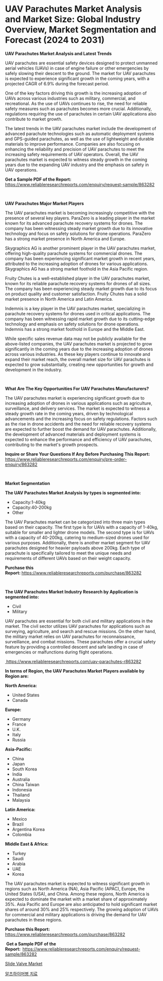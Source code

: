 <p><h1>UAV Parachutes Market Analysis and Market Size: Global Industry Overview, Market Segmentation and Forecast (2024 to 2031)</h1></p><p><strong>UAV Parachutes Market Analysis and Latest Trends</strong></p>
<p><p>UAV parachutes are essential safety devices designed to protect unmanned aerial vehicles (UAVs) in case of engine failure or other emergencies by safely slowing their descent to the ground. The market for UAV parachutes is expected to experience significant growth in the coming years, with a projected CAGR of 6.9% during the forecast period. </p><p>One of the key factors driving this growth is the increasing adoption of UAVs across various industries such as military, commercial, and recreational. As the use of UAVs continues to rise, the need for reliable safety measures such as parachutes becomes more crucial. Additionally, regulations requiring the use of parachutes in certain UAV applications also contribute to market growth.</p><p>The latest trends in the UAV parachutes market include the development of advanced parachute technologies such as automatic deployment systems and GPS-guided parachutes, as well as the use of lightweight and durable materials to improve performance. Companies are also focusing on enhancing the reliability and precision of UAV parachutes to meet the increasing safety requirements of UAV operators. Overall, the UAV parachutes market is expected to witness steady growth in the coming years due to the expanding UAV industry and the emphasis on safety in UAV operations.</p></p>
<p><strong>Get a Sample PDF of the Report:&nbsp;</strong> <a href="https://www.reliableresearchreports.com/enquiry/request-sample/863282">https://www.reliableresearchreports.com/enquiry/request-sample/863282</a></p>
<p>&nbsp;</p>
<p><strong>UAV Parachutes Major Market Players</strong></p>
<p><p>The UAV parachutes market is becoming increasingly competitive with the presence of several key players. ParaZero is a leading player in the market known for its advanced parachute recovery systems for drones. The company has been witnessing steady market growth due to its innovative technology and focus on safety solutions for drone operations. ParaZero has a strong market presence in North America and Europe.</p><p>Skygraphics AG is another prominent player in the UAV parachutes market, offering high-quality parachute systems for commercial drones. The company has been experiencing significant market growth in recent years, attributed to the increasing adoption of drones for various applications. Skygraphics AG has a strong market foothold in the Asia Pacific region.</p><p>Fruity Chutes is a well-established player in the UAV parachutes market, known for its reliable parachute recovery systems for drones of all sizes. The company has been experiencing steady market growth due to its focus on product quality and customer satisfaction. Fruity Chutes has a solid market presence in North America and Latin America.</p><p>Indemnis is a key player in the UAV parachutes market, specializing in parachute recovery systems for drones used in critical applications. The company has been witnessing rapid market growth due to its cutting-edge technology and emphasis on safety solutions for drone operations. Indemnis has a strong market foothold in Europe and the Middle East.</p><p>While specific sales revenue data may not be publicly available for the above-listed companies, the UAV parachutes market is projected to grow significantly in the coming years due to the increasing adoption of drones across various industries. As these key players continue to innovate and expand their market reach, the overall market size for UAV parachutes is expected to grow substantially, creating new opportunities for growth and development in the industry.</p></p>
<p>&nbsp;</p>
<p><strong>What Are The Key Opportunities For UAV Parachutes Manufacturers?</strong></p>
<p><p>The UAV parachutes market is experiencing significant growth due to increasing adoption of drones in various applications such as agriculture, surveillance, and delivery services. The market is expected to witness a steady growth rate in the coming years, driven by technological advancements and the increasing focus on safety regulations. Factors such as the rise in drone accidents and the need for reliable recovery systems are expected to further boost the demand for UAV parachutes. Additionally, the development of advanced materials and deployment systems is expected to enhance the performance and efficiency of UAV parachutes, contributing to the market's growth prospects.</p></p>
<p><strong>Inquire or Share Your Questions If Any Before Purchasing This Report:</strong> <a href="https://www.reliableresearchreports.com/enquiry/pre-order-enquiry/863282">https://www.reliableresearchreports.com/enquiry/pre-order-enquiry/863282</a></p>
<p>&nbsp;</p>
<p><strong>Market Segmentation</strong></p>
<p><strong>The UAV Parachutes Market Analysis by types is segmented into:</strong></p>
<p><ul><li>Capacity‎:1-40kg</li><li>Capacity‎:40-200kg</li><li>Other</li></ul></p>
<p><p>The UAV Parachutes market can be categorized into three main types based on their capacity. The first type is for UAVs with a capacity of 1-40kg, suitable for smaller and lighter drone models. The second type is for UAVs with a capacity of 40-200kg, catering to medium-sized drones used for various purposes. Additionally, there is another market segment for UAV parachutes designed for heavier payloads above 200kg. Each type of parachute is specifically tailored to meet the unique needs and requirements of different UAVs based on their weight capacity.</p></p>
<p><strong>Purchase this Report:&nbsp;</strong><a href="https://www.reliableresearchreports.com/purchase/863282">https://www.reliableresearchreports.com/purchase/863282</a></p>
<p>&nbsp;</p>
<p><strong>The UAV Parachutes Market Industry Research by Application is segmented into:</strong></p>
<p><ul><li>Civil</li><li>Military</li></ul></p>
<p><p>UAV parachutes are essential for both civil and military applications in the market. The civil sector utilizes UAV parachutes for applications such as surveying, agriculture, and search and rescue missions. On the other hand, the military market relies on UAV parachutes for reconnaissance, surveillance, and combat missions. These parachutes offer a crucial safety feature by providing a controlled descent and safe landing in case of emergencies or malfunctions during flight operations.</p></p>
<p><a href="https://www.reliableresearchreports.com/uav-parachutes-r863282">&nbsp;https://www.reliableresearchreports.com/uav-parachutes-r863282</a></p>
<p><strong>In terms of Region, the UAV Parachutes Market Players available by Region are:</strong></p>
<p>
    <p> <strong> North America: </strong>
        <ul>
            <li>United States</li>
            <li>Canada</li>
        </ul>
        </p> 
    <p> <strong> Europe: </strong>
        <ul>
            <li>Germany</li>
            <li>France</li>
            <li>U.K.</li>
            <li>Italy</li>
            <li>Russia</li>
        </ul>
        </p> 
    <p> <strong> Asia-Pacific: </strong>
        <ul>
            <li>China</li>
            <li>Japan</li>
            <li>South Korea</li>
            <li>India</li>
            <li>Australia</li>
            <li>China Taiwan</li>
            <li>Indonesia</li>
            <li>Thailand</li>
            <li>Malaysia</li>
        </ul>
        </p> 
    <p> <strong> Latin America: </strong>
        <ul>
            <li>Mexico</li>
            <li>Brazil</li>
            <li>Argentina Korea</li>
            <li>Colombia</li>
        </ul>
        </p> 
    <p> <strong> Middle East & Africa: </strong>
        <ul>
            <li>Turkey</li>
            <li>Saudi</li>
            <li>Arabia</li>
            <li>UAE</li>
            <li>Korea</li>
        </ul>
    </p>
    </p>
<p><p>The UAV parachutes market is expected to witness significant growth in regions such as North America (NA), Asia Pacific (APAC), Europe, the United States (USA), and China. Among these regions, North America is expected to dominate the market with a market share of approximately 35%. Asia Pacific and Europe are also anticipated to hold significant market shares of around 30% and 25% respectively. The growing adoption of UAVs for commercial and military applications is driving the demand for UAV parachutes in these regions.</p></p>
<p><strong>Purchase this Report: </strong><a href="https://www.reliableresearchreports.com/purchase/863282">https://www.reliableresearchreports.com/purchase/863282</a></p>
<p>&nbsp;<strong>Get a Sample PDF of the Report:&nbsp;&nbsp;</strong><a href="https://www.reliableresearchreports.com/enquiry/request-sample/863282">https://www.reliableresearchreports.com/enquiry/request-sample/863282</a></p>
<p><strong></strong></p>
<p><p><a href="https://medium.com/@kaceyrath00/decoding-slide-valve-market-metrics-market-share-trends-and-growth-patterns-f9ac62f9477a">Slide Valve Market</a></p><p><a href="https://medium.com/@mekhirenner_87471/%EC%95%8C%EC%B8%A0%ED%95%98%EC%9D%B4%EB%A8%B8%EB%B3%91-%EC%B9%98%EB%A3%8C-%EC%8B%9C%EC%9E%A5-2031%EB%85%84%EA%B9%8C%EC%A7%80%EC%9D%98-%ED%8A%B8%EB%A0%8C%EB%93%9C-%EC%98%88%EC%B8%A1-%EB%B0%8F-%EA%B2%BD%EC%9F%81-%EB%B6%84%EC%84%9D-e710b92789b2">알츠하이머병 치료</a></p></p>